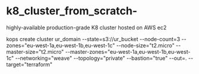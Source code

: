 # k8_cluster_from_scratch-
highly-available production-grade K8 cluster hosted on AWS ec2 



kops create cluster ur_domain --state=s3://ur_bucket --node-count=3 --zones="eu-west-1a,eu-west-1b,eu-west-1c" --node-size="t2.micro" --master-size="t2.micro" --master-zones="eu-west-1a,eu-west-1b,eu-west-1c" --networking="weave" --topology="private" --bastion="true" --out=. --target="terraform"
